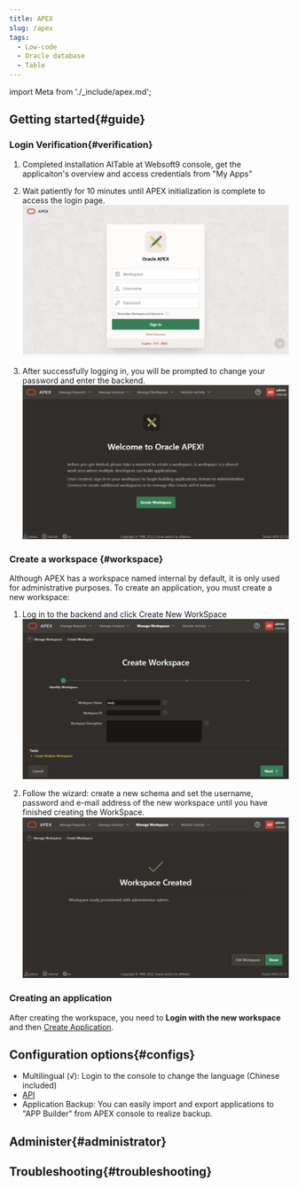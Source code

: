 ```yaml
---
title: APEX
slug: /apex
tags:
  - Low-code
  - Oracle database
  - Table
---
```


import Meta from './_include/apex.md';

<Meta name="meta" />

## Getting started{#guide}

### Login Verification{#verification}

1. Completed installation AITable at Websoft9 console, get the applicaiton's overview and access credentials from "My Apps"     

2. Wait patiently for 10 minutes until APEX initialization is complete to access the login page.
   ![](./assets/apex-init-websoft9.png)

3. After successfully logging in, you will be prompted to change your password and enter the backend.
   ![](./assets/apex-index-websoft9.png)    

### Create a workspace {#workspace}

Although APEX has a workspace named internal by default, it is only used for administrative purposes. To create an application, you must create a new workspace:

1. Log in to the backend and click Create New WorkSpace
   ![](./assets/apex-createwp-websoft9.png)

2. Follow the wizard: create a new schema and set the username, password and e-mail address of the new workspace until you have finished creating the WorkSpace.
   ![](./assets/apex-createdone-websoft9.png)

### Creating an application

After creating the workspace, you need to **Login with the new workspace** and then [Create Application](https://docs.oracle.com/en/database/oracle/apex/23.2/htmdb/choosing-an-application-creation-method.html). 

## Configuration options{#configs}

- Multilingual (√): Login to the console to change the language (Chinese included)
- [API](https://apex.oracle.com/api)
- Application Backup: You can easily import and export applications to "APP Builder" from APEX console to realize backup.

## Administer{#administrator}

## Troubleshooting{#troubleshooting}